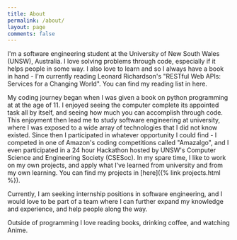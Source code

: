 ```yaml
---
title: About
permalink: /about/
layout: page
comments: false
---
```


I'm a software engineering student at the University of New South Wales (UNSW), Australia. I love solving problems through code, especially if it helps people in some way. 
I also love to learn and so I always have a book in hand - I'm currently reading Leonard Richardson's "RESTful Web APIs: Services for a Changing World". You can find my reading list in here.

My coding journey began when I was given a book on python programming at at the age of 11. I enjoyed seeing the computer complete its appointed task all by itself, and seeing how much you can accomplish through code.
This enjoyment then lead me to study software engineering at university, where I was exposed to a wide array of technologies that I did not know existed. Since then I participated in whatever opportunity
I could find - I competed in one of Amazon's coding competitions called "Amazalgo", and I even participated in a 24 hour Hackathon hosted by UNSW's Computer Science and Engineering Society (CSESoc).
In my spare time, I like to work on my own projects, and apply what I've learned from university and from my own learning. You can find my projects in [here]({% link projects.html %}). 

Currently, I am seeking internship positions in software engineering, and I would love to be part of a team where I can further expand my knowledge and experience, and help people along the way. 

Outside of programming I love reading books, drinking coffee, and watching Anime.

